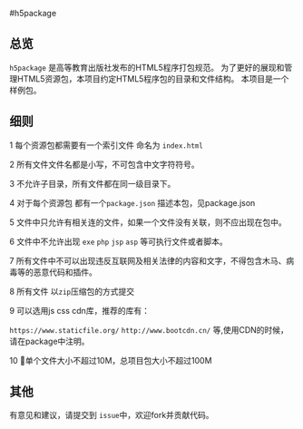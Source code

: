 #h5package

## 总览
``h5package`` 是高等教育出版社发布的HTML5程序打包规范。
为了更好的展现和管理HTML5资源包，本项目约定HTML5程序包的目录和文件结构。
本项目是一个样例包。


## 细则
1 每个资源包都需要有一个索引文件 命名为 ``index.html`` 

2 所有文件文件名都是小写，不可包含中文字符符号。

3 不允许子目录，所有文件都在同一级目录下。

4 对于每个资源包 都有一个``package.json`` 描述本包，见package.json


5 文件中只允许有相关连的文件，如果一个文件没有关联，则不应出现在包中。

6 文件中不允许出现 ``exe`` ``php`` ``jsp`` ``asp`` 等可执行文件或者脚本。

7 所有文件中不可以出现违反互联网及相关法律的内容和文字，不得包含木马、病毒等的恶意代码和插件。

8 所有文件 以``zip``压缩包的方式提交

9 可以选用js css cdn库，推荐的库有：

``https://www.staticfile.org/``
``http://www.bootcdn.cn/``
等,使用CDN的时候，请在package中注明。

10 单个文件大小不超过10M，总项目包大小不超过100M


## 其他
有意见和建议，请提交到 ``issue``中，欢迎fork并贡献代码。

